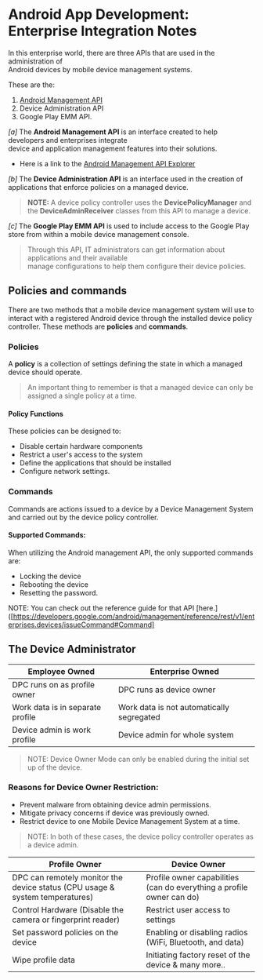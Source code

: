 # Android App Development: Enterprise Integration Notes

In this enterprise world, there are three APIs that are used in the administration of   
Android devices by mobile device management systems.   
  
These are the:  
  
1) [Android Management API](https://developers.google.com/android/management/reference/rest/)  
2) Device Administration API  
3) Google Play EMM API.  
  
  
*[a]* The **Android Management API** is an interface created to help developers and enterprises integrate   
device and application management features into their solutions.  
  
- Here is a link to the [Android Management API Explorer](https://developers.google.com/android/management/reference/rest/v1/enterprises/create)  
  
*[b]* The **Device Administration API** is an interface used in the creation of applications that enforce policies on a managed device.  
  
> **NOTE:** A device policy controller uses the **DevicePolicyManager** and the **DeviceAdminReceiver** classes  from this API to manage a device.  
  
*[c]* The **Google Play EMM API** is used to include access to the Google Play store from within a mobile device management console.   
  
> Through this API, IT administrators can get information about applications and their available   
manage configurations to help them configure their device policies.

## Policies and commands
There are two methods that a mobile device management system will use to interact with a registered Android device through the installed device policy controller. 
These methods are **policies** and **commands**.

### Policies
A **policy** is a collection of settings defining the state in which a managed device should operate. 
> An important thing to remember is that a managed device can only be assigned a single policy at a time. 

#### Policy Functions
These policies can be designed to:
- Disable certain hardware components
- Restrict a user's access to the system
- Define the applications that should be installed
- Configure network settings.

### Commands
Commands are actions issued to a device by a Device Management System and carried out by the device policy controller.

#### Supported Commands:
When utilizing the Android management API, the only supported commands are:
- Locking the device
- Rebooting the device
- Resetting the password.

NOTE: You can check out the reference guide for that API [here.]([https://developers.google.com/android/management/reference/rest/v1/enterprises.devices/issueCommand#Command]

## The Device Administrator

|  Employee Owned | Enterprise Owned   |   
|---|---|
| DPC runs on as profile owner   |  DPC runs as device owner    
|  Work data is in separate profile |   Work data is not automatically segregated
|Device admin is work profile   | Device admin for whole system | 

> NOTE:  Device Owner Mode can only be enabled during the initial set up of the device.

### Reasons for Device Owner Restriction:
- Prevent malware from obtaining device admin permissions.
- Mitigate privacy concerns if device was previously owned.
- Restrict device to one Mobile Device Management System at a time.

> NOTE: In both of these cases, the device policy controller operates as a device admin. 

|  Profile Owner | Device Owner   |   
|---|---|
| DPC can remotely monitor the device status (CPU usage & system temperatures)   |  Profile owner capabilities (can do everything a profile owner can do)   
|  Control Hardware (Disable the camera or fingerprint reader) |   Restrict user access to settings
| Set password policies on the device   | Enabling or disabling radios (WiFi, Bluetooth, and data) | 
| Wipe profile data   | Initiating factory reset of the device & many more.. | 
